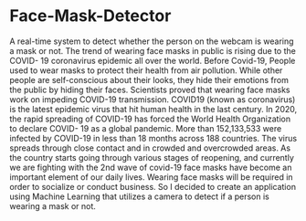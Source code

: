 # Face-Mask-Detector
A real-time system to detect whether the person on the webcam is wearing a mask or not.   The trend of wearing face masks in public is rising due to the COVID- 19 coronavirus epidemic all over the world. Before Covid-19, People used to wear masks to protect their health from air pollution. While other people are self-conscious about their looks, they hide their emotions from the public by hiding their faces. Scientists proved that wearing face masks work on impeding COVID-19 transmission. COVID19 (known as coronavirus) is the latest epidemic virus that hit human health in the last century. In 2020, the rapid spreading of COVID-19 has forced the World Health Organization to declare COVID- 19 as a global pandemic. More than 152,133,533 were infected by COVID-19 in less than 18 months across 188 countries. The virus spreads through close contact and in crowded and overcrowded areas.  As the country starts going through various stages of reopening, and currently we are fighting with the 2nd wave of covid-19 face masks have become an important element of our daily lives. Wearing face masks  will be required in order to socialize or conduct business. So I decided to create an  application using Machine Learning that utilizes a camera to detect if a person is wearing a mask or not. 
